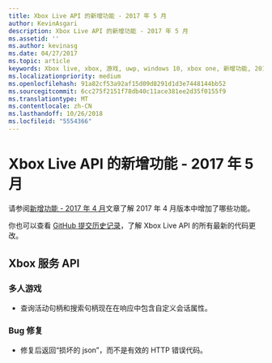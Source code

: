 ```yaml
---
title: Xbox Live API 的新增功能 - 2017 年 5 月
author: KevinAsgari
description: Xbox Live API 的新增功能 - 2017 年 5 月
ms.assetid: ''
ms.author: kevinasg
ms.date: 04/27/2017
ms.topic: article
keywords: Xbox live, xbox, 游戏, uwp, windows 10, xbox one, 新增功能, 2017 年 5 月
ms.localizationpriority: medium
ms.openlocfilehash: 91a82cf53a92af15d09d8291d1d3e7448144bb52
ms.sourcegitcommit: 6cc275f2151f78db40c11ace381ee2d35f0155f9
ms.translationtype: MT
ms.contentlocale: zh-CN
ms.lasthandoff: 10/26/2018
ms.locfileid: "5554366"
---
```

# <a name="whats-new-for-the-xbox-live-apis---may-2017"></a>Xbox Live API 的新增功能 - 2017 年 5 月

请参阅[新增功能 - 2017 年 4 月](1704-whats-new.md)文章了解 2017 年 4 月版本中增加了哪些功能。

你也可以查看 [GitHub 提交历史记录](https://github.com/Microsoft/xbox-live-api/commits/master)，了解 Xbox Live API 的所有最新的代码更改。

## <a name="xbox-services-apis"></a>Xbox 服务 API

### <a name="multiplayer"></a>多人游戏

* 查询活动句柄和搜索句柄现在在响应中包含自定义会话属性。

### <a name="bug-fixes"></a>Bug 修复

* 修复后返回“损坏的 json”，而不是有效的 HTTP 错误代码。
